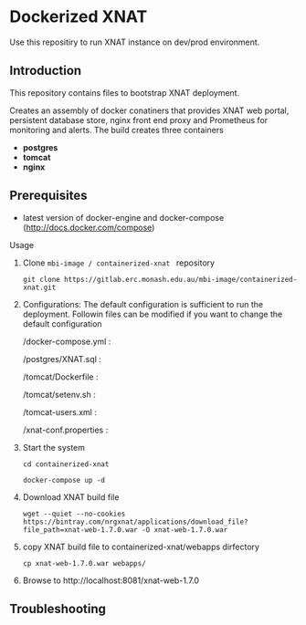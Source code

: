 # Dockerized XNAT
Use this repositiry to run XNAT instance on dev/prod environment.

## Introduction

This repository contains files to bootstrap XNAT deployment. 

Creates an assembly of docker conatiners that provides XNAT web portal, persistent database store, nginx front end proxy and Prometheus for monitoring and alerts.
The build creates three containers
- **postgres**
- **tomcat**
- **nginx**

## Prerequisites

- latest version of docker-engine and docker-compose (http://docs.docker.com/compose)

Usage

1. Clone `mbi-image / containerized-xnat ` repository 
    
     ```git clone https://gitlab.erc.monash.edu.au/mbi-image/containerized-xnat.git```
2. Configurations: The default configuration is sufficient to run the deployment. Followin files can be modified if you want to change the default configuration
   
      /docker-compose.yml :

      /postgres/XNAT.sql : 
   
      /tomcat/Dockerfile : 
   
      /tomcat/setenv.sh : 
   
      /tomcat-users.xml : 
   
      /xnat-conf.properties : 
   
3. Start the system
   
     `cd containerized-xnat`

     `docker-compose up -d`
    
4. Download XNAT build file

    `wget --quiet --no-cookies https://bintray.com/nrgxnat/applications/download_file?file_path=xnat-web-1.7.0.war -O xnat-web-1.7.0.war`
    
5. copy XNAT build file to containerized-xnat/webapps dirfectory

     `cp xnat-web-1.7.0.war webapps/`
     
6. Browse to http://localhost:8081/xnat-web-1.7.0

    
## Troubleshooting
    
    
   

